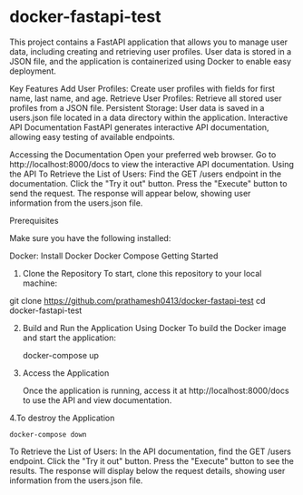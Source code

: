 # docker-fastapi-test
This project contains a FastAPI application that allows you to manage user data, including creating and retrieving user profiles. User data is stored in a JSON file, and the application is containerized using Docker to enable easy deployment.

Key Features
Add User Profiles: Create user profiles with fields for first name, last name, and age.
Retrieve User Profiles: Retrieve all stored user profiles from a JSON file.
Persistent Storage: User data is saved in a users.json file located in a data directory within the application.
Interactive API Documentation
FastAPI generates interactive API documentation, allowing easy testing of available endpoints.

Accessing the Documentation
Open your preferred web browser.
Go to http://localhost:8000/docs to view the interactive API documentation.
Using the API
To Retrieve the List of Users:
Find the GET /users endpoint in the documentation.
Click the "Try it out" button.
Press the "Execute" button to send the request.
The response will appear below, showing user information from the users.json file.

Prerequisites

Make sure you have the following installed:
 
Docker: Install Docker
Docker Compose
Getting Started

1. Clone the Repository
To start, clone this repository to your local machine:

git clone https://github.com/prathamesh0413/docker-fastapi-test
      cd docker-fastapi-test
      
2. Build and Run the Application Using Docker
   To build the Docker image and start the application:
   
    docker-compose up 
    
4. Access the Application
   
   Once the application is running, access it at http://localhost:8000/docs to use the API and view documentation.

 4.To destroy the Application 

    docker-compose down

  
To Retrieve the List of Users: In the API documentation, find the GET /users endpoint. Click the "Try it out" button. Press the "Execute" button to see the results. The response will display below the request details, showing user information from the users.json file.
